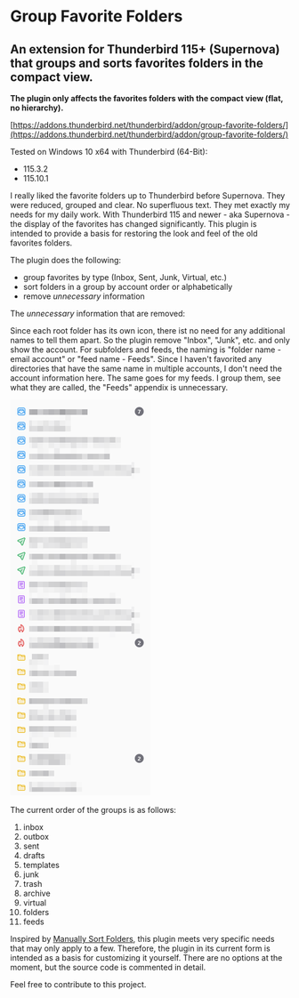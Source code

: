 # Group Favorite Folders

## An extension for Thunderbird 115+ (Supernova) that groups and sorts favorites folders in the compact view.

**The plugin only affects the favorites folders with the compact view (flat, no hierarchy).**

[https://addons.thunderbird.net/thunderbird/addon/group-favorite-folders/](https://addons.thunderbird.net/thunderbird/addon/group-favorite-folders/)

Tested on Windows 10 x64 with Thunderbird (64-Bit):
- 115.3.2
- 115.10.1

I really liked the favorite folders up to Thunderbird before Supernova.
They were reduced, grouped and clear. No superfluous text. They met exactly
my needs for my daily work. With Thunderbird 115 and newer - aka Supernova - 
the display of the favorites has changed significantly.
This plugin is intended to provide a basis for restoring the look and feel
of the old favorites folders.

The plugin does the following:
- group favorites by type (Inbox, Sent, Junk, Virtual, etc.)
- sort folders in a group by account order or alphabetically
- remove *unnecessary* information

The *unnecessary* information that are removed:

Since each root folder has its own icon, there ist no need for any additional
names to tell them apart. So the plugin remove "Inbox", "Junk", etc. and only
show the account. For subfolders and feeds, the naming is "folder name - email account"
or "feed name - Feeds". Since I haven't favorited any directories that have the
same name in multiple accounts, I don't need the account information here.
The same goes for my feeds. I group them, see what they are called, the "Feeds"
appendix is unnecessary.

![screenshot of sorted favorites in compact view](/screenshots/sorted_favorites_in_compact_view.png)

The current order of the groups is as follows:
1. inbox 
1. outbox 
1. sent 
1. drafts
1. templates
1. junk 
1. trash 
1. archive
1. virtual 
1. folders
1. feeds

Inspired by [Manually Sort Folders](https://github.com/protz/Manually-Sort-Folders),
this plugin meets very specific needs that may only apply to a few. Therefore,
the plugin in its current form is intended as a basis for customizing it yourself.
There are no options at the moment, but the source code is commented in detail.

Feel free to contribute to this project.